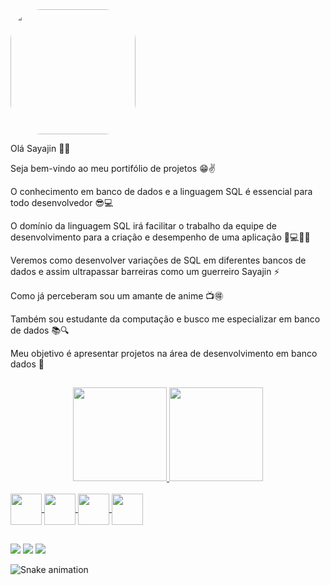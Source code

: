 
  <img width="200" height="200" align="center" style="border-radius:50px;" src="https://media1.tenor.com/images/da89ac962c46b17f191edaaa7d217e4a/tenor.gif?itemid=14803941" />

Olá Sayajin 👊💥

Seja bem-vindo ao meu portifólio de projetos 😁✌️

O conhecimento em banco de dados e a linguagem SQL é essencial para todo desenvolvedor  😎💻

O domínio da linguagem SQL irá facilitar o trabalho da equipe de desenvolvimento para a criação e desempenho de uma aplicação 📱💻💪🏻

Veremos como desenvolver variações de SQL em diferentes bancos de dados e assim ultrapassar barreiras como um guerreiro Sayajin ⚡️

Como já perceberam sou um amante de anime 📺🉐

Também sou estudante da computação e busco me especializar em banco de dados 📚🔍

Meu objetivo é apresentar projetos na área de desenvolvimento em banco dados 🔨

##

<div align="center">
  <a href="https://github.com/Sayajin-SQL">
 <img height="150em" src="https://github-readme-stats.vercel.app/api?username=Sayajin-SQL&show_icons=true&theme=dracula&include_all_commits=true&count_private=true"/>
 <img height="150em" src="https://github-readme-stats.vercel.app/api/top-langs/?username=Sayajin-SQL&layout=compact&langs_count=7&theme=dracula"/>
</div>

<div style="display: inline_block"><br>
  <img width="50" height="50" align="center" src="https://cdn.jsdelivr.net/gh/devicons/devicon/icons/oracle/oracle-original.svg" />  
  <img width="50" height="50" align="center" src="https://cdn.jsdelivr.net/gh/devicons/devicon/icons/mysql/mysql-original-wordmark.svg" />
  <img width="50" height="50" align="center" src="https://cdn.jsdelivr.net/gh/devicons/devicon/icons/postgresql/postgresql-original.svg" />
  <img width="50" height="50" align="center" src="https://cdn.jsdelivr.net/gh/devicons/devicon/icons/microsoftsqlserver/microsoftsqlserver-plain-wordmark.svg" />
</div>

  ##
 
<div> 
  <a href="https://www.youtube.com/channel/UC6aR2nPTkD6GECmEjQBEWtQ" target="_blank"><img src="https://img.shields.io/badge/YouTube-FF0000?style=for-the-badge&logo=youtube&logoColor=white" target="_blank"></a>
  <a href = "mailto:sayajinsql@outlook.com"><img src="https://img.shields.io/badge/Microsoft_Outlook-0078D4?style=for-the-badge&logo=microsoft-outlook&logoColor=white" target="_blank"></a>
  <a href="https://www.linkedin.com/in/jvnogueiraa" target="_blank"><img src="https://img.shields.io/badge/-LinkedIn-%230077B5?style=for-the-badge&logo=linkedin&logoColor=white" target="_blank"></a> 

  ![Snake animation](https://github.com/Sayajin-SQL/Sayajin-SQL/blob/output/github-contribution-grid-snake.svg)
  
</div>

  
